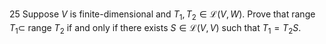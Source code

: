 25 Suppose $V$ is finite-dimensional and $T_{1}, T_{2} \in \mathcal{L}(V, W)$. Prove that range $T_{1} \subset$ range $T_{2}$ if and only if there exists $S \in \mathcal{L}(V, V)$ such that $T_{1}=T_{2} S$.
